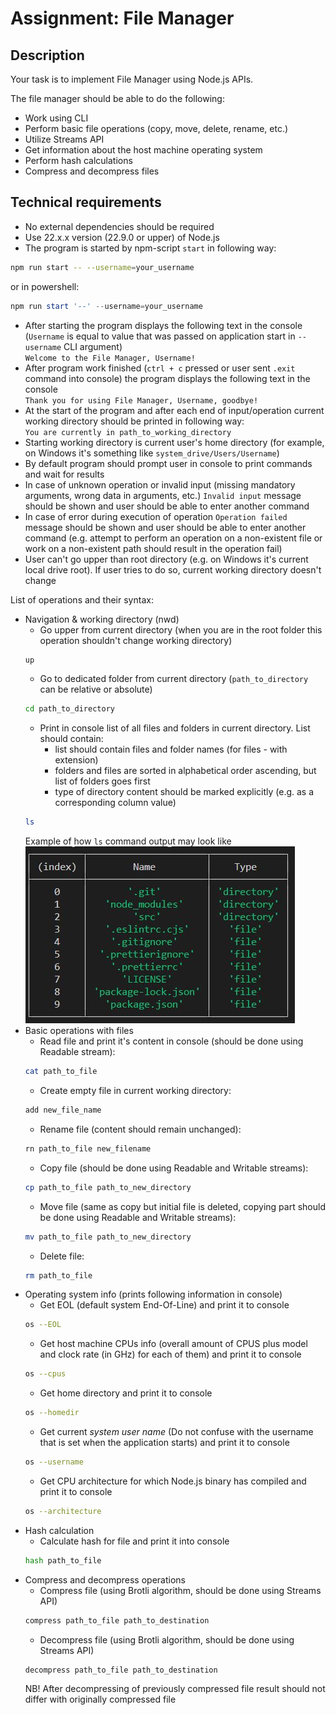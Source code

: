 # Assignment: File Manager

## Description

Your task is to implement File Manager using Node.js APIs.

The file manager should be able to do the following:

-   Work using CLI
-   Perform basic file operations (copy, move, delete, rename, etc.)
-   Utilize Streams API
-   Get information about the host machine operating system
-   Perform hash calculations
-   Compress and decompress files

## Technical requirements

-   No external dependencies should be required
-   Use 22.x.x version (22.9.0 or upper) of Node.js
-   The program is started by npm-script `start` in following way:

```bash
npm run start -- --username=your_username
```

or in powershell:

```ps1
npm run start '--' --username=your_username
```

-   After starting the program displays the following text in the console (`Username` is equal to value that was passed on application start in `--username` CLI argument)  
    `Welcome to the File Manager, Username!`
-   After program work finished (`ctrl + c` pressed or user sent `.exit` command into console) the program displays the following text in the console  
    `Thank you for using File Manager, Username, goodbye!`
-   At the start of the program and after each end of input/operation current working directory should be printed in following way:  
    `You are currently in path_to_working_directory`
-   Starting working directory is current user's home directory (for example, on Windows it's something like `system_drive/Users/Username`)
-   By default program should prompt user in console to print commands and wait for results
-   In case of unknown operation or invalid input (missing mandatory arguments, wrong data in arguments, etc.) `Invalid input` message should be shown and user should be able to enter another command
-   In case of error during execution of operation `Operation failed` message should be shown and user should be able to enter another command (e.g. attempt to perform an operation on a non-existent file or work on a non-existent path should result in the operation fail)
-   User can't go upper than root directory (e.g. on Windows it's current local drive root). If user tries to do so, current working directory doesn't change

List of operations and their syntax:

-   Navigation & working directory (nwd)
    -   Go upper from current directory (when you are in the root folder this operation shouldn't change working directory)
    ```bash
    up
    ```
    -   Go to dedicated folder from current directory (`path_to_directory` can be relative or absolute)
    ```bash
    cd path_to_directory
    ```
    -   Print in console list of all files and folders in current directory. List should contain:
        -   list should contain files and folder names (for files - with extension)
        -   folders and files are sorted in alphabetical order ascending, but list of folders goes first
        -   type of directory content should be marked explicitly (e.g. as a corresponding column value)
    ```bash
    ls
    ```
    Example of how `ls` command output may look like  
     ![ls output example](https://github.com/AlreadyBored/nodejs-assignments/raw/main/assignments/file-manager/ls-example.JPG)
-   Basic operations with files
    -   Read file and print it's content in console (should be done using Readable stream):
    ```bash
    cat path_to_file
    ```
    -   Create empty file in current working directory:
    ```bash
    add new_file_name
    ```
    -   Rename file (content should remain unchanged):
    ```bash
    rn path_to_file new_filename
    ```
    -   Copy file (should be done using Readable and Writable streams):
    ```bash
    cp path_to_file path_to_new_directory
    ```
    -   Move file (same as copy but initial file is deleted, copying part should be done using Readable and Writable streams):
    ```bash
    mv path_to_file path_to_new_directory
    ```
    -   Delete file:
    ```bash
    rm path_to_file
    ```
-   Operating system info (prints following information in console)
    -   Get EOL (default system End-Of-Line) and print it to console
    ```bash
    os --EOL
    ```
    -   Get host machine CPUs info (overall amount of CPUS plus model and clock rate (in GHz) for each of them) and print it to console
    ```bash
    os --cpus
    ```
    -   Get home directory and print it to console
    ```bash
    os --homedir
    ```
    -   Get current _system user name_ (Do not confuse with the username that is set when the application starts) and print it to console
    ```bash
    os --username
    ```
    -   Get CPU architecture for which Node.js binary has compiled and print it to console
    ```bash
    os --architecture
    ```
-   Hash calculation
    -   Calculate hash for file and print it into console
    ```bash
    hash path_to_file
    ```
-   Compress and decompress operations
    -   Compress file (using Brotli algorithm, should be done using Streams API)
    ```bash
    compress path_to_file path_to_destination
    ```
    -   Decompress file (using Brotli algorithm, should be done using Streams API)
    ```bash
    decompress path_to_file path_to_destination
    ```
    NB! After decompressing of previously compressed file result should not differ with originally compressed file
